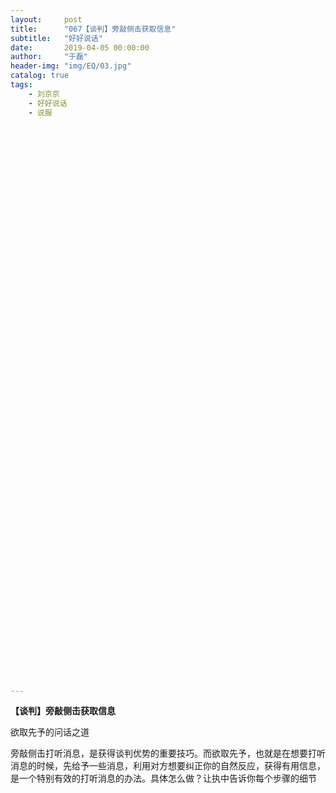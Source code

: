 ```yaml
---
layout:     post
title:      "067【谈判】旁敲侧击获取信息"
subtitle:   "好好说话"
date:       2019-04-05 00:00:00
author:     "于磊"
header-img: "img/EQ/03.jpg"
catalog: true
tags:
    - 刘京京
    - 好好说话
    - 说服

































































---
```


**【谈判】旁敲侧击获取信息**

欲取先予的问话之道

 

旁敲侧击打听消息，是获得谈判优势的重要技巧。而欲取先予，也就是在想要打听消息的时候，先给予一些消息，利用对方想要纠正你的自然反应，获得有用信息，是一个特别有效的打听消息的办法。具体怎么做？让执中告诉你每个步骤的细节